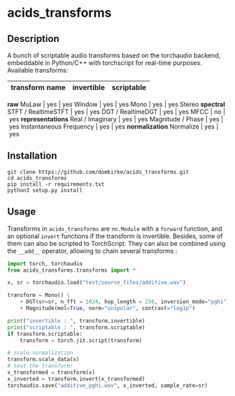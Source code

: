 # acids_transforms

## Description
A bunch of scriptable audio transforms based on the torchaudio backend, embeddable in Python/C++ with torchscript for real-time purposes.
Available transforms:


**transform name** | **invertible** | **scriptable**
 :--- | :---: | :---: 
**raw**
MuLaw | yes | yes
Window | yes | yes
Mono | yes | yes
Stereo
**spectral**
STFT / RealtimeSTFT  | yes | yes
DGT / RealtimeDGT | yes | yes
MFCC | no | yes
**representations**
Real / Imaginary  | yes | yes
Magnitude / Phase | yes | yes
Instantaneous Frequency | yes | yes
**normalization**
Normalize | yes | yes


## Installation
```
git clone https://github.com/domkirke/acids_transforms.git
cd acids_transforms
pip install -r requirements.txt
python3 setup.py install
```

## Usage
Transforms in `acids_transforms` are `nn.Module` with a `forward` function, and an optional `invert` functions if the transform is invertible. Besides, some of them can also be scripted to TorchScript. They can also be combined using the `__add__` operator, allowing to chain several transforms : 


```python
import torch, torchaudio
from acids_transforms.transforms import *

x, sr = torchaudio.load("test/source_files/additive.wav")

transform = Mono() \
    + DGT(sr=sr, n_fft = 1024, hop_length = 256, inversion_mode="pghi") \
    + Magnitude(mel=True, norm="unipolar", contrast="log1p")

print("invertible : ", transform.invertible)
print("scriptable : ", transform.scriptable)
if transform.scriptable:
    transform = torch.jit.script(transform)

# scale normalization
transform.scale_data(x)
# test the transform!
x_transformed = transform(x)
x_inverted = transform.invert(x_transformed)
torchaudio.save("additive_pghi.wav", x_inverted, sample_rate=sr)
```